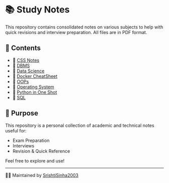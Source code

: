# 📚 Study Notes

This repository contains consolidated notes on various subjects to help with quick revisions and interview preparation. All files are in PDF format.

## 📂 Contents

- 📄 [CSS Notes](CSS%20Notes.pdf)
- 📄 [DBMS](DBMS.pdf)
- 📄 [Data Science](Data%20Science%20.pdf)
- 📄 [Docker CheatSheet](Docker%20CheatSheet.pdf)
- 📄 [OOPs](OOPs.pdf)
- 📄 [Operating System](Operating%20System%20Notes.pdf)
- 📄 [Python in One Shot](Python%20in%20One%20Shot.pdf)
- 📄 [SQL](SQL.pdf)

## 🔖 Purpose

This repository is a personal collection of academic and technical notes useful for:
- Exam Preparation
- Interviews
- Revision & Quick Reference

Feel free to explore and use!

---

👩‍💻 Maintained by [SrishtiSinha2003](https://github.com/SrishtiSinha2003)

 
 
